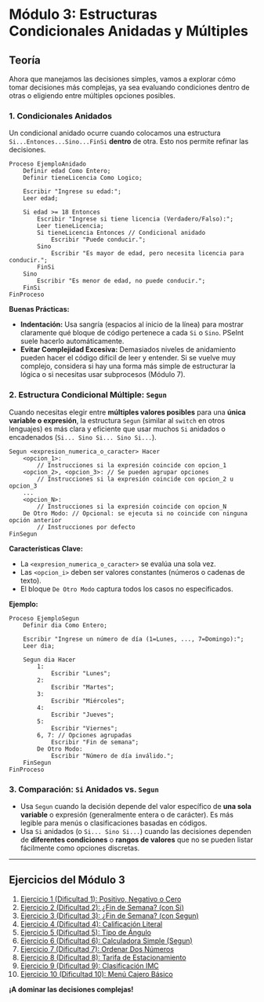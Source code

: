 # Módulo 3: Estructuras Condicionales Anidadas y Múltiples

## Teoría

Ahora que manejamos las decisiones simples, vamos a explorar cómo tomar decisiones más complejas, ya sea evaluando condiciones dentro de otras o eligiendo entre múltiples opciones posibles.

### 1. Condicionales Anidados

Un condicional anidado ocurre cuando colocamos una estructura `Si...Entonces...Sino...FinSi` **dentro** de otra. Esto nos permite refinar las decisiones.

```pseudocode
Proceso EjemploAnidado
    Definir edad Como Entero;
    Definir tieneLicencia Como Logico;

    Escribir "Ingrese su edad:";
    Leer edad;

    Si edad >= 18 Entonces
        Escribir "Ingrese si tiene licencia (Verdadero/Falso):";
        Leer tieneLicencia;
        Si tieneLicencia Entonces // Condicional anidado
            Escribir "Puede conducir.";
        Sino
            Escribir "Es mayor de edad, pero necesita licencia para conducir.";
        FinSi
    Sino
        Escribir "Es menor de edad, no puede conducir.";
    FinSi
FinProceso
```

**Buenas Prácticas:**

*   **Indentación:** Usa sangría (espacios al inicio de la línea) para mostrar claramente qué bloque de código pertenece a cada `Si` o `Sino`. PSeInt suele hacerlo automáticamente.
*   **Evitar Complejidad Excesiva:** Demasiados niveles de anidamiento pueden hacer el código difícil de leer y entender. Si se vuelve muy complejo, considera si hay una forma más simple de estructurar la lógica o si necesitas usar subprocesos (Módulo 7).

### 2. Estructura Condicional Múltiple: `Segun`

Cuando necesitas elegir entre **múltiples valores posibles** para una **única variable o expresión**, la estructura `Segun` (similar al `switch` en otros lenguajes) es más clara y eficiente que usar muchos `Si` anidados o encadenados (`Si... Sino Si... Sino Si...`).

```pseudocode
Segun <expresion_numerica_o_caracter> Hacer
    <opcion_1>:
        // Instrucciones si la expresión coincide con opcion_1
    <opcion_2>, <opcion_3>: // Se pueden agrupar opciones
        // Instrucciones si la expresión coincide con opcion_2 u opcion_3
    ...
    <opcion_N>:
        // Instrucciones si la expresión coincide con opcion_N
    De Otro Modo: // Opcional: se ejecuta si no coincide con ninguna opción anterior
        // Instrucciones por defecto
FinSegun
```

**Características Clave:**

*   La `<expresion_numerica_o_caracter>` se evalúa una sola vez.
*   Las `<opcion_i>` deben ser valores constantes (números o cadenas de texto).
*   El bloque `De Otro Modo` captura todos los casos no especificados.

**Ejemplo:**

```pseudocode
Proceso EjemploSegun
    Definir dia Como Entero;

    Escribir "Ingrese un número de día (1=Lunes, ..., 7=Domingo):";
    Leer dia;

    Segun dia Hacer
        1:
            Escribir "Lunes";
        2:
            Escribir "Martes";
        3:
            Escribir "Miércoles";
        4:
            Escribir "Jueves";
        5:
            Escribir "Viernes";
        6, 7: // Opciones agrupadas
            Escribir "Fin de semana";
        De Otro Modo:
            Escribir "Número de día inválido.";
    FinSegun
FinProceso
```

### 3. Comparación: `Si` Anidados vs. `Segun`

*   Usa `Segun` cuando la decisión depende del valor específico de **una sola variable** o expresión (generalmente entera o de carácter). Es más legible para menús o clasificaciones basadas en códigos.
*   Usa `Si` anidados (o `Si... Sino Si...`) cuando las decisiones dependen de **diferentes condiciones** o **rangos de valores** que no se pueden listar fácilmente como opciones discretas.

---

## Ejercicios del Módulo 3

1.  [Ejercicio 1 (Dificultad 1): Positivo, Negativo o Cero](./m3-ejercicio1-1.md)
2.  [Ejercicio 2 (Dificultad 2): ¿Fin de Semana? (con Si)](./m3-ejercicio2-2.md)
3.  [Ejercicio 3 (Dificultad 3): ¿Fin de Semana? (con Segun)](./m3-ejercicio3-3.md)
4.  [Ejercicio 4 (Dificultad 4): Calificación Literal](./m3-ejercicio4-4.md)
5.  [Ejercicio 5 (Dificultad 5): Tipo de Ángulo](./m3-ejercicio5-5.md)
6.  [Ejercicio 6 (Dificultad 6): Calculadora Simple (Segun)](./m3-ejercicio6-6.md)
7.  [Ejercicio 7 (Dificultad 7): Ordenar Dos Números](./m3-ejercicio7-7.md)
8.  [Ejercicio 8 (Dificultad 8): Tarifa de Estacionamiento](./m3-ejercicio8-8.md)
9.  [Ejercicio 9 (Dificultad 9): Clasificación IMC](./m3-ejercicio9-9.md)
10. [Ejercicio 10 (Dificultad 10): Menú Cajero Básico](./m3-ejercicio10-10.md)

**¡A dominar las decisiones complejas!**

